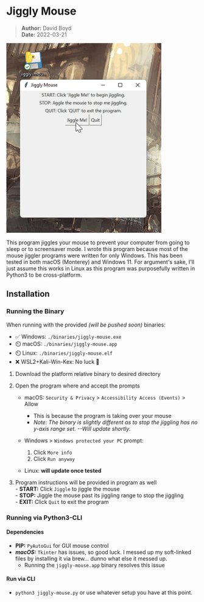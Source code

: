 # Jiggly Mouse

> **Author:** David Boyd<br>
> **Date:** 2022-03-21

![](./imgs/windows.gif)

This program jiggles your mouse to prevent your computer from going to sleep or
to screensaver mode.  I wrote this program because most of the mouse jiggler
programs were written for only Windows.  This has been tested in both macOS
(Monterey) and Windows 11.  For argument's sake, I'll just assume this works in
Linux as this program was purposefully written in Python3 to be cross-platform.

## Installation

### Running the Binary

When running with the provided *(will be pushed soon)* binaries:<br>
  - :white_check_mark: Windows: `./binaries/jiggly-mouse.exe`
  - :timer_clock: macOS: `./binaries/jiggly-mouse.app`
  - :timer_clock: Linux: `./binaries/jiggly-mouse.elf`
  - :x: WSL2+Kali-Win-Kex: No luck :shrug:

1. Download the platform relative binary to desired directory

2. Open the program where and accept the prompts

    - macOS: `Security & Privacy` > `Accessibility Access (Events)` > Allow
      - This is because the program is taking over your mouse
      - *Note: The binary is slightly different as to stop the jiggling has no y-axis range set.  --Will update shortly.*

    - Windows > `Windows protected your PC` prompt:
      1. Click `More info`
      2. Click `Run anyway`

    - Linux: **will update once tested**

  3. Program instructions will be provided in program as well<br>
    - **START:** Click `Jiggle` to jiggle the mouse<br>
    - **STOP:** Jiggle the mouse past its jiggling range to stop the jiggling<br>
    - **EXIT:** Click `Quit` to exit the program

### Running via Python3-CLI

#### Dependencies

- **PIP:** `PyAutoGui` for GUI mouse control
- ***macOS:*** `Tkinter` has issues, so good luck.  I messed up my soft-linked
  files by installing it via brew... dunno what else it messed up.
    - Running the `jiggly-mouse.app` binary resolves this issue

#### Run via CLI

  - `python3 jiggly-mouse.py` or use whatever setup you have at this point.


